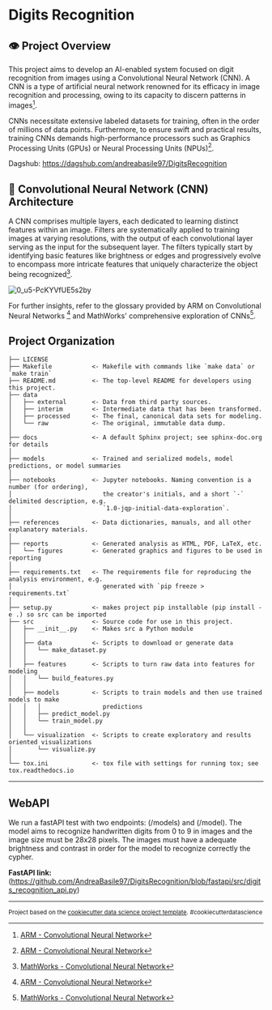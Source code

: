 Digits Recognition 
==============================

## 👁️ Project Overview

This project aims to develop an AI-enabled system focused on digit recognition from images using a Convolutional Neural Network (CNN). A CNN is a type of artificial neural network renowned for its efficacy in image recognition and processing, owing to its capacity to discern patterns in images[^1^].

CNNs necessitate extensive labeled datasets for training, often in the order of millions of data points. Furthermore, to ensure swift and practical results, training CNNs demands high-performance processors such as Graphics Processing Units (GPUs) or Neural Processing Units (NPUs)[^1^].

Dagshub: https://dagshub.com/andreabasile97/DigitsRecognition

## 🧠 Convolutional Neural Network (CNN) Architecture

A CNN comprises multiple layers, each dedicated to learning distinct features within an image. Filters are systematically applied to training images at varying resolutions, with the output of each convolutional layer serving as the input for the subsequent layer. The filters typically start by identifying basic features like brightness or edges and progressively evolve to encompass more intricate features that uniquely characterize the object being recognized[^2^].

![0_u5-PcKYVfUE5s2by](https://github.com/AndreaBasile97/DigitsRecognition/assets/49328694/fc58d4d4-aa9b-46db-a9a6-860264fed71d)


For further insights, refer to the glossary provided by ARM on Convolutional Neural Networks [^1^] and MathWorks' comprehensive exploration of CNNs[^2^].

[^1^]: [ARM - Convolutional Neural Network](https://www.arm.com/glossary/convolutional-neural-network#:~:text=A%20convolutional%20neural%20network%20(CNN)%20is%20a%20type%20of%20artificial,to%20recognize%20patterns%20in%20images)

[^2^]: [MathWorks - Convolutional Neural Network](https://it.mathworks.com/discovery/convolutional-neural-network.html)


Project Organization
------------



    ├── LICENSE
    ├── Makefile           <- Makefile with commands like `make data` or `make train`
    ├── README.md          <- The top-level README for developers using this project.
    ├── data
    │   ├── external       <- Data from third party sources.
    │   ├── interim        <- Intermediate data that has been transformed.
    │   ├── processed      <- The final, canonical data sets for modeling.
    │   └── raw            <- The original, immutable data dump.
    │
    ├── docs               <- A default Sphinx project; see sphinx-doc.org for details
    │
    ├── models             <- Trained and serialized models, model predictions, or model summaries
    │
    ├── notebooks          <- Jupyter notebooks. Naming convention is a number (for ordering),
    │                         the creator's initials, and a short `-` delimited description, e.g.
    │                         `1.0-jqp-initial-data-exploration`.
    │
    ├── references         <- Data dictionaries, manuals, and all other explanatory materials.
    │
    ├── reports            <- Generated analysis as HTML, PDF, LaTeX, etc.
    │   └── figures        <- Generated graphics and figures to be used in reporting
    │
    ├── requirements.txt   <- The requirements file for reproducing the analysis environment, e.g.
    │                         generated with `pip freeze > requirements.txt`
    │
    ├── setup.py           <- makes project pip installable (pip install -e .) so src can be imported
    ├── src                <- Source code for use in this project.
    │   ├── __init__.py    <- Makes src a Python module
    │   │
    │   ├── data           <- Scripts to download or generate data
    │   │   └── make_dataset.py
    │   │
    │   ├── features       <- Scripts to turn raw data into features for modeling
    │   │   └── build_features.py
    │   │
    │   ├── models         <- Scripts to train models and then use trained models to make
    │   │   │                 predictions
    │   │   ├── predict_model.py
    │   │   └── train_model.py
    │   │
    │   └── visualization  <- Scripts to create exploratory and results oriented visualizations
    │       └── visualize.py
    │
    └── tox.ini            <- tox file with settings for running tox; see tox.readthedocs.io


--------

## WebAPI

We run a fastAPI test with two endpoints: (/models) and (/model). 
The model aims to recognize handwritten digits from 0 to 9 in images and the image size must be 28x28 pixels. The images must have a adequate brightness and contrast in order for the model to recognize correctly the cypher. 

**FastAPI link:** (https://github.com/AndreaBasile97/DigitsRecognition/blob/fastapi/src/digits_recognition_api.py)

--------------------

<p><small>Project based on the <a target="_blank" href="https://drivendata.github.io/cookiecutter-data-science/">cookiecutter data science project template</a>. #cookiecutterdatascience</small></p>
